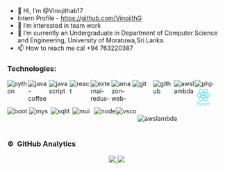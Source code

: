 - 👋 Hi, I’m @Vinojithab17
- Intern Profile - https://github.com/VinojithG
- 👀 I’m interested in team work
- 🌱 I’m currently an Undergraduate in Department of Computer Science and Engineering, University of Moratuwa,Sri Lanka.
- 📫 How to reach me cal  +94 763220387


<!---
Vinojithab17/Vinojithab17 is a ✨ special ✨ repository because its `README.md` (this file) appears on your GitHub profile.
You can click the Preview link to take a look at your changes.
--->

### Technologies:

<img align="left" width="48" height="48" src="https://img.icons8.com/fluency/48/python.png" alt="python"/>
<img  align="left" width="48" height="48" src="https://img.icons8.com/color/48/java-coffee-cup-logo--v1.png" alt="java-coffee-cup-logo--v1"/>

<img  align="left" width="48" height="48" src="https://img.icons8.com/fluency/48/javascript.png" alt="javascript"/>
<img  align="left" width="48" height="48" src="https://img.icons8.com/officel/48/react.png" alt="react"/>
<img  align="left" width="48" height="48" src="https://img.icons8.com/external-tal-revivo-color-tal-revivo/48/external-redux-an-open-source-javascript-library-for-managing-application-state-logo-color-tal-revivo.png" alt="external-redux-an-open-source-javascript-library-for-managing-application-state-logo-color-tal-revivo"/>
<img  align="left" width="48" height="48" src="https://img.icons8.com/color/48/amazon-web-services.png" alt="amazon-web-services"/>
<img align="left" width="48" height="48" src="https://img.icons8.com/color/48/git.png" alt="git"/>
<img  align="left" width="48" height="48" src="https://img.icons8.com/ios-glyphs/48/000000/github.png" alt="github"/>

<img  align="left" width="48" height="48" src="https://img.icons8.com/color/48/awslambda.png" alt="awslambda"/>

<img align="left" alt="php" width="50px" height="20px" src="https://img.shields.io/badge/PHP-777BB4?style=for-the-badge&logo=php&logoColor=white" />

<img src="https://raw.githubusercontent.com/devicons/devicon/master/icons/react/react-original-wordmark.svg" alt="react" width="40" height="40"/>

<img align="left" alt="bootstrap" width="50px" height="20px"  src="https://img.shields.io/badge/Bootstrap-563D7C?style=for-the-badge&logo=bootstrap&logoColor=white" />

<img align="left"  alt="mysql" width="50px" height="20px"  src="https://img.shields.io/badge/MySQL-005C84?style=for-the-badge&logo=mysql&logoColor=white" />

<img align="left"  alt="sqlite" width="50px" height="20px"  src="https://img.shields.io/badge/SQLite-07405E?style=for-the-badge&logo=sqlite&logoColor=white" />

<img align="left"  alt="mui" width="50px" height="20px"  src="https://img.shields.io/badge/Material%20UI-007FFF?style=for-the-badge&logo=mui&logoColor=white" />

<img align="left"  alt="node js" width="50px" height="20px"  src="https://img.shields.io/badge/Node.js-339933?style=for-the-badge&logo=nodedotjs&logoColor=white" />

<img align="left"  alt="vscode" width="50px" height="20px"  src="https://img.shields.io/badge/VSCode-0078D4?style=for-the-badge&logo=visual%20studio%20code&logoColor=white" />

<br/>
<br/>	
 
<img width="48" height="48" src="https://img.icons8.com/color/48/awslambda.png" alt="awslambda"/>


<br/>
<br/>


### ⚙️ &nbsp;GitHub Analytics

<p align="center">
<a href="https://github.com/Vinojithab17">
  <img height="180em" src="https://github-readme-stats-eight-theta.vercel.app/api?username=Vinojithab17&show_icons=true&theme=algolia&include_all_commits=true&count_private=true"/>
  <img height="180em" src="https://github-readme-stats-eight-theta.vercel.app/api/top-langs/?username=Vinojithab17&layout=compact&langs_count=8&theme=algoliae"/>
</a>
</p>

	
